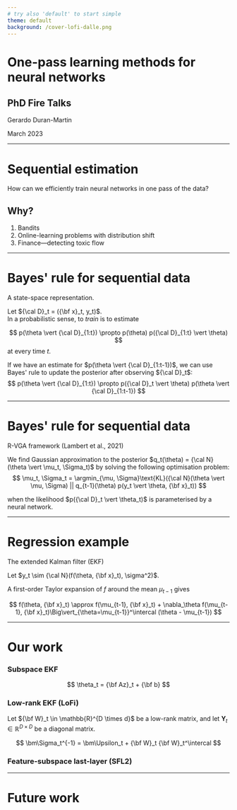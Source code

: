 ```yaml
---
# try also 'default' to start simple
theme: default
background: /cover-lofi-dalle.png
---
```


# One-pass learning methods for neural networks
## PhD Fire Talks

Gerardo Duran-Martin

March 2023

---

# Sequential estimation

How can we efficiently train neural networks in one pass of the data?

## Why?
1. Bandits
1. Online-learning problems with distribution shift
1. Finance—detecting toxic flow

---

# Bayes' rule for sequential data
A state-space representation.

Let ${\cal D}_t = ({\bf x}_t, y_t)$.  
In a probabilistic sense, to *train* is to estimate

$$
    p(\theta \vert {\cal D}_{1:t}) \propto p(\theta) p({\cal D}_{1:t} \vert \theta)
$$
at every time $t$.

If we have an estimate for $p(\theta \vert {\cal D}_{1:t-1})$, we can use Bayes' rule to update the posterior
after observing ${\cal D}_t$:
$$
    p(\theta \vert {\cal D}_{1:t}) \propto p({\cal D}_t \vert \theta) p(\theta \vert {\cal D}_{1:t-1})
$$


---

# Bayes' rule for sequential data
R-VGA framework (Lambert et al., 2021)

We find Gaussian approximation to the posterior $q_t(\theta) = {\cal N}(\theta \vert \mu_t, \Sigma_t)$
by solving the following optimisation problem:
$$
    \mu_t, \Sigma_t =
    \argmin_{\mu, \Sigma}\text{KL}({\cal N}(\theta \vert \mu, \Sigma) || q_{t-1}(\theta) p(y_t \vert \theta, {\bf x}_t))
$$

when the likelihood $p({\cal D}_t \vert \theta_t)$ is parameterised by a neural network.

---

# Regression example
The extended Kalman filter (EKF)

Let $y_t \sim {\cal N}(f(\theta, {\bf x}_t), \sigma^2)$.

A first-order Taylor expansion of $f$ around the mean $\mu_{t-1}$ gives

$$
    f(\theta, {\bf x}_t)
    \approx f(\mu_{t-1}, {\bf x}_t) + \nabla_\theta f(\mu_{t-1}, {\bf x}_t)\Big\vert_{\theta=\mu_{t-1}}^\intercal (\theta - \mu_{t-1})
$$

---

# Our work

### Subspace EKF
$$
    \theta_t = {\bf Az}_t + {\bf b}
$$

### Low-rank EKF (LoFi)
Let ${\bf W}_t \in \mathbb{R}^{D \times d}$ be a low-rank matrix,
and let $\bm\Upsilon_t \in \mathbb{R}^{D \times D}$ be a diagonal matrix.

$$
    \bm\Sigma_t^{-1} = \bm\Upsilon_t  + {\bf W}_t {\bf W}_t^\intercal
$$

### Feature-subspace last-layer (SFL2)

---

# Future work
